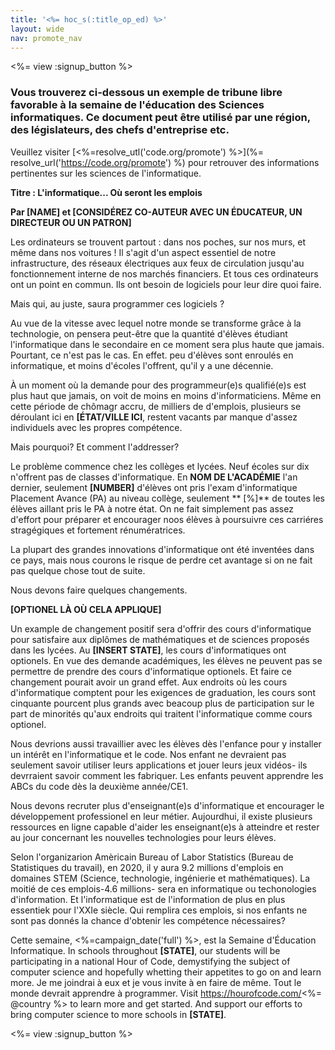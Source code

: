 ```yaml
---
title: '<%= hoc_s(:title_op_ed) %>'
layout: wide
nav: promote_nav
---
```

<%= view :signup_button %>

### Vous trouverez ci-dessous un exemple de tribune libre favorable à la semaine de l'éducation des Sciences informatiques. Ce document peut être utilisé par une région, des législateurs, des chefs d'entreprise etc.

  


Veuillez visiter [<%=resolve_utl('code.org/promote') %>](%= resolve_url('https://code.org/promote') %) pour retrouver des informations pertinentes sur les sciences de l'informatique. 

**Titre : L'informatique... Où seront les emplois**

**Par [NAME] et [CONSIDÉREZ CO-AUTEUR AVEC UN ÉDUCATEUR, UN DIRECTEUR OU UN PATRON]**

Les ordinateurs se trouvent partout : dans nos poches, sur nos murs, et même dans nos voitures ! Il s'agit d'un aspect essentiel de notre infrastructure, des réseaux électriques aux feux de circulation jusqu'au fonctionnement interne de nos marchés financiers. Et tous ces ordinateurs ont un point en commun. Ils ont besoin de logiciels pour leur dire quoi faire.

Mais qui, au juste, saura programmer ces logiciels ?

Au vue de la vitesse avec lequel notre monde se transforme grâce à la technologie, on pensera peut-être que la quantité d'élèves étudiant l'informatique dans le secondaire en ce moment sera plus haute que jamais. Pourtant, ce n'est pas le cas. En effet. peu d'élèves sont enroulés en informatique, et moins d'écoles l'offrent, qu'il y a une décennie.

À un moment où la demande pour des programmeur(e)s qualifié(e)s est plus haut que jamais, on voit de moins en moins d'informaticiens. Même en cette période de chômagr accru, de milliers de d'emplois, plusieurs se déroulant ici en **[ÉTAT/VILLE ICI**, restent vacants par manque d'assez individuels avec les propres compétence.

Mais pourquoi? Et comment l'addresser?

Le problème commence chez les collèges et lycées. Neuf écoles sur dix n'offrent pas de classes d'informatique. En **NOM DE L'ACADÉMIE** l'an dernier, seulement **[NUMBER]** d'élèves ont pris l'exam d'informatique Placement Avance (PA) au niveau collège, seulement ** [%]** de toutes les élèves aillant pris le PA à notre état. On ne fait simplement pas assez d'effort pour préparer et encourager noos élèves à poursuivre ces carriéres stragégiques et fortement rénumératrices.

La plupart des grandes innovations d'informatique ont été inventées dans ce pays, mais nous courons le risque de perdre cet avantage si on ne fait pas quelque chose tout de suite.

Nous devons faire quelques changements.

**[OPTIONEL LÀ OÙ CELA APPLIQUE]**

Un example de changement positif sera d'offrir des cours d'informatique pour satisfaire aux diplômes de mathématiques et de sciences proposés dans les lycées. Au **[INSERT STATE]**, les cours d'informatiques ont optionels. En vue des demande académiques, les élèves ne peuvent pas se permettre de prendre des cours d'informatique optionels. Et faire ce changement pourait avoir un grand effet. Aux endroits où les cours d'informatique comptent pour les exigences de graduation, les cours sont cinquante pourcent plus grands avec beacoup plus de participation sur le part de minorités qu'aux endroits qui traitent l'informatique comme cours optionel.

Nous devrions aussi travaillier avec les élèves dès l'enfance pour y installer un intérêt en l'informatique et le code. Nos enfant ne devraient pas seulement savoir utiliser leurs applications et jouer leurs jeux vidéos- ils devrraient savoir comment les fabriquer. Les enfants peuvent apprendre les ABCs du code dès la deuxième année/CE1.

Nous devons recruter plus d'enseignant(e)s d'informatique et encourager le développement professionel en leur métier. Aujourdhui, il existe plusieurs ressources en ligne capable d'aider les enseignant(e)s à atteindre et rester au jour concernant les nouvelles technologies pour leurs élèves.

Selon l'organizarion Amèricain Bureau of Labor Statistics (Bureau de Statistiques du travail), en 2020, il y aura 9.2 millions d'emplois en domaines STEM (Science, technologie, ingénierie et mathématiques). La moitié de ces emplois-4.6 millions- sera en informatique ou techonologies d'information. Et l'informatique est de l'information de plus en plus essentiek pour l'XXIe siècle. Qui remplira ces emplois, si nos enfants ne sont pas donnés la chance d'obtenir les compétence nécessaires?

Cette semaine, <%=campaign_date('full') %>, est la Semaine d'Éducation Informatique. In schools throughout **[STATE]**, our students will be participating in a national Hour of Code, demystifying the subject of computer science and hopefully whetting their appetites to go on and learn more. Je me joindrai à eux et je vous invite à en faire de même. Tout le monde devrait apprendre à programmer. Visit https://hourofcode.com/<%= @country %> to learn more and get started. And support our efforts to bring computer science to more schools in **[STATE]**.

<%= view :signup_button %>